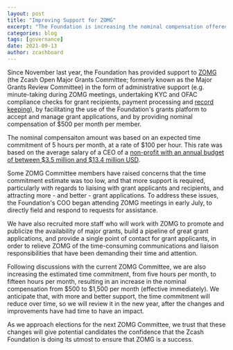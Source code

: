 ```yaml
---
layout: post
title: "Improving Support for ZOMG"
excerpt: "The Foundation is increasing the nominal compensation offered to ZOMG Committee members, and hiring staff to focus more resources to better support the work of ZOMG."
categories: blog
tags: [governance]
date: 2021-09-13
author: zcashboard
---
```


Since November last year, the Foundation has provided support to [ZOMG](https://zcashomg.org/) (the Zcash Open Major Grants Committee; formerly known as the Major Grants Review Committee) in the form of administrative support (e.g. minute-taking during ZOMG meetings, undertaking KYC and OFAC compliance checks for grant recipients, payment processing and [record keeping](https://docs.google.com/spreadsheets/d/1O5fhsMswA6pq9RnamN8I32JSu5DPul9ohBq6UTSJVb0/edit#gid=365717344)), by facilitating the use of the Foundation's grants platform to accept and manage grant applications, and by providing nominal compensation of $500 per month per member.

The nominal compensaiton amount was based on an expected time commitment of 5 hours per month, at a rate of $100 per hour. This rate was based on the average salary of a CEO of a [non-profit with an annual budget of between $3.5 million and $13.4 million USD](https://www.charitynavigator.org/index.cfm?bay=tools.sector.default&cgid=8&cuid=&rgid=2&stid=&size=2&Submit=Submit). 

Some ZOMG Committee members have raised concerns that the time commitment estimate was too low, and that more support is required, particularly with regards to liaising with grant applicants and recipients, and attracting more - and better - grant applications. To address these issues, the Foundation's COO began attending ZOMG meetings in early July, to directly field and respond to requests for assistance. 

We have also recruited more staff who will work with ZOMG to promote and publicize the availability of major grants, build a pipeline of great grant applications, and provide a single point of contact for grant applicants, in order to relieve ZOMG of the time-consuming communications and liaison responsibilities that have been demanding their time and attention. 

Following discussions with the current ZOMG Committee, we are also increasing the estimated time commitment, from five hours per month, to fifteen hours per month, resulting in an increase in the nominal compensation from $500 to $1,500 per month (effective immediately). We anticipate that, with more and better support, the time commitment will reduce over time, so we will review it in the new year, after the changes and improvements have had time to have an impact. 

As we approach elections for the next ZOMG Committee, we trust that these changes will give potential candidates the confidence that the Zcash Foundation is doing its utmost to ensure that ZOMG is a success. 
